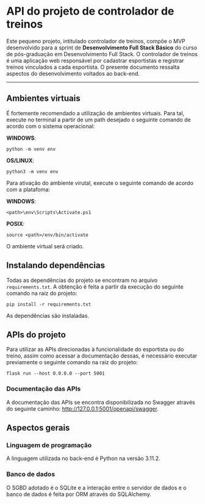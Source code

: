 # API do projeto de controlador de treinos 

Este pequeno projeto, intitulado controlador de treinos, compõe o MVP desenvolvido para a sprint de **Desenvolvimento Full Stack Básico** do curso de pós-graduação em Desenvolvimento Full Stack. O controlador de treinos é uma aplicação web responsável por cadastrar esportistas e registrar treinos vinculados a cada esportista. O presente documento ressalta aspectos do desenvolvimento voltados ao back-end.


---
## Ambientes virtuais

É fortemente recomendado a utilização de ambientes virtuais. Para tal, execute no terminal a partir de um path desejado o seguinte comando de acordo com o sistema operacional:

**WINDOWS**:
```
python -m venv env
```

**OS/LINUX**:
```
python3 -m venv env
```

Para ativação do ambiente virutal, execute o seguinte comando de acordo com a platafoma:

**WINDOWS**:
```
<path>\env\Scripts\Activate.ps1
```

**POSIX**:
```
source <path>/env/bin/activate
```

O ambiente virtual será criado.

## Instalando dependências

Todas as dependências do projeto se encontram no arquivo `requirements.txt`. A obtenção é feita a partir da execução do seguinte comando na raiz do projeto:

```
pip install -r requirements.txt
```

As dependências são instaladas.

## APIs do projeto

Para utilizar as APIs direcionadas à funcionalidade do esportista ou do treino, assim como acessar a documentação dessas, é necessário executar previamente o seguinte comando na raiz do projeto:

```
flask run --host 0.0.0.0 --port 5001
```

### Documentação das APIs

A documentação das APIs se encontra disponibilizada no Swagger através do seguinte caminho: http://127.0.0.1:5001/openapi/swagger.

## Aspectos gerais

### Linguagem de programação

A linguagem utilizada no back-end é Python na versão 3.11.2.

### Banco de dados

O SGBD adotado é o SQLite e a interação entre o servidor de dados e o banco de dados é feita por ORM através do SQLAlchemy.


